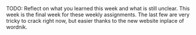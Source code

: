 TODO: Reflect on what you learned this week and what is still unclear.
This week is the final week for these weekly assignments. The last few are very tricky to crack right now, but easier thanks to the new website inplace of wordnik.
